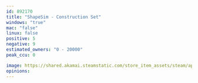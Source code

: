 ```yaml
---
id: 892170
title: "ShapeSim - Construction Set"
windows: "true"
mac: "false"
linux: false
positive: 5
negative: 9
estimated_owners: "0 - 20000"
peak_ccu: 0

image: https://shared.akamai.steamstatic.com/store_item_assets/steam/apps/892170/header.jpg?t=1546862414
opinions:
---
```

